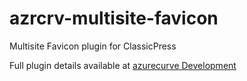 # azrcrv-multisite-favicon
Multisite Favicon plugin for ClassicPress

Full plugin details available at [azurecurve Development](https://development.azurecurve.co.uk/classicpress-plugins/multisite-favicon/)
